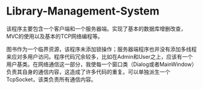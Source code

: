 # Library-Management-System

该程序主要包含一个客户端和一个服务器端。实现了基本的数据库增删改查，MVC的使用以及基本的TCP网络编程等。

图书作为一个临界资源，该程序未添加锁操作；服务器端程序也并没有添加多线程来应对多用户访问。程序代码冗余较多，比如在Admin和User之上，应该有一个用户基类。在网络通信这一部分，我使每一个窗口类（Dialog或者MainWindow）负责其自身的通信内容，这造成了许多代码的重复。可以单独派生一个TcpSocket，该类负责所有通信内容。

